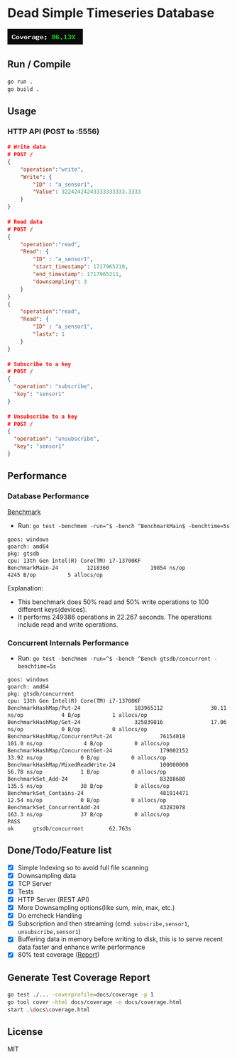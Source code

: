 # Dead Simple Timeseries Database

[![coverage](/docs/coverage.png)](./docs/coverage-full.png)

## Run / Compile

```bash
go run .
go build .
```

## Usage

### HTTP API (POST to :5556)

```json
# Write data
# POST /
{
    "operation":"write",
    "Write": {
        "ID" : "a_sensor1",
        "Value": 32242424243333333333.3333
    }
}

# Read data
# POST /
{
    "operation":"read",
    "Read": {
        "ID" : "a_sensor1",
        "start_timestamp": 1717965210,
        "end_timestamp": 1717965211,
        "downsampling": 3
    }
}
{
    "operation":"read",
    "Read": {
        "ID" : "a_sensor1",
        "lastx": 1
    }
}

# Subscribe to a key
# POST /
{
  "operation": "subscribe",
  "key": "sensor1"
}

# Unsubscribe to a key
# POST /
{
  "operation": "unsubscribe",
  "key": "sensor1"
}
```

## Performance

### Database Performance

[Benchmark](https://github.com/abbychau/gtsdb/blob/main/main_test.go#L65)

- Run: `go test -benchmem -run=^$ -bench ^BenchmarkMain$ -benchtime=5s`

```
goos: windows
goarch: amd64
pkg: gtsdb
cpu: 13th Gen Intel(R) Core(TM) i7-13700KF
BenchmarkMain-24         1218360             19854 ns/op            4245 B/op          5 allocs/op
```


Explanation:
- This benchmark does 50% read and 50% write operations to 100 different keys(devices).
- It performs 249386 operations in 22.267 seconds. The operations include read and write operations.


### Concurrent Internals Performance

- Run: `go test -benchmem -run=^$ -bench ^Bench gtsdb/concurrent -benchtime=5s`

```
goos: windows
goarch: amd64
pkg: gtsdb/concurrent
cpu: 13th Gen Intel(R) Core(TM) i7-13700KF
BenchmarkHashMap/Put-24                 183965112               30.11 ns/op            4 B/op          1 allocs/op
BenchmarkHashMap/Get-24                 325839816               17.06 ns/op            0 B/op          0 allocs/op
BenchmarkHashMap/ConcurrentPut-24               76154018               101.0 ns/op             4 B/op          0 allocs/op
BenchmarkHashMap/ConcurrentGet-24               179002152               33.92 ns/op            0 B/op          0 allocs/op
BenchmarkHashMap/MixedReadWrite-24              100000000               56.78 ns/op            1 B/op          0 allocs/op
BenchmarkSet_Add-24                             83288680               135.5 ns/op            38 B/op          0 allocs/op
BenchmarkSet_Contains-24                        481914471               12.54 ns/op            0 B/op          0 allocs/op
BenchmarkSet_ConcurrentAdd-24                   43283078               163.3 ns/op            37 B/op          0 allocs/op
PASS
ok      gtsdb/concurrent        62.763s
```



## Done/Todo/Feature list

- [x] Simple Indexing so to avoid full file scanning
- [x] Downsampling data
- [x] TCP Server
- [x] Tests
- [x] HTTP Server (REST API)
- [x] More Downsampling options(like sum, min, max, etc.)
- [x] Do errcheck Handling
- [x] Subscription and then streaming (cmd: `subscribe,sensor1`, `unsubscribe,sensor1`)
- [x] Buffering data in memory before writing to disk, this is to serve recent data faster and enhance write performance
- [x] 80% test coverage ([Report](./docs/coverage.html))

## Generate Test Coverage Report

```bash
go test ./... -coverprofile=docs/coverage -p 1
go tool cover -html docs/coverage -o docs/coverage.html
start .\docs\coverage.html
```

## License

MIT
